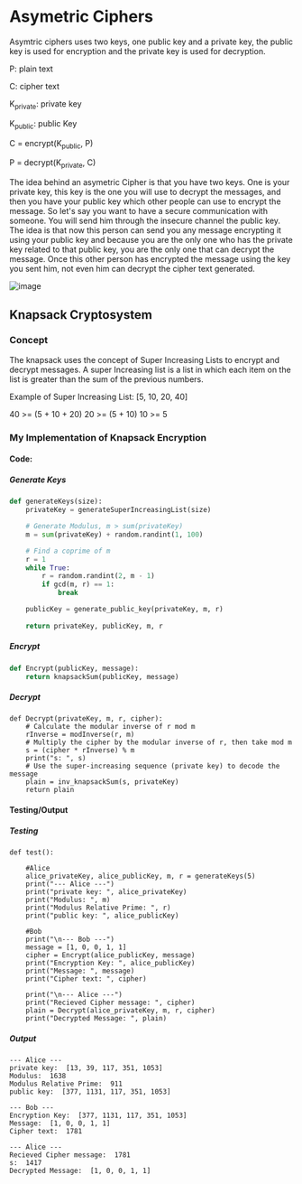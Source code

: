 # Asymetric Ciphers

Asymtric ciphers uses two keys, one public key and a private key, the public key is used for encryption and the private key is used for decryption.

P: plain text

C: cipher text

K<sub>private</sub>: private key

K<sub>public</sub>: public Key
</small>

C = encrypt(K<sub>public</sub>, P)

P = decrypt(K<sub>private</sub>, C)


The idea behind an asymetric Cipher is that you have two keys. One is your private key, this key is the one you will use to decrypt the messages, and then you have your public key which other people can use to encrypt the message.
So let's say you want to have a secure communication with someone. You will send him through the insecure channel the public key. The idea is that now this person can send you 
any message encrypting it using your public key and because you are the only one who has the private key related to that public key, you are the only one that can decrypt the message.
Once this other person has encrypted the message using the key you sent him, not even him can decrypt the cipher text generated.


![image](https://github.com/PauloWgDev/NTUST-UPTP---Study-Notes/assets/133529935/b6353e9e-0ed9-41ae-8b5c-b4139948fd55)


## Knapsack Cryptosystem

### Concept

The knapsack uses the concept of Super Increasing Lists to encrypt and decrypt messages.
A super Increasing list is a list in which each item on the list is greater than the sum of the previous numbers.

Example of Super Increasing List: [5, 10, 20, 40]

40 >= (5 + 10 + 20)
20 >= (5 + 10)
10 >= 5




### My Implementation of Knapsack Encryption

#### Code:

##### Generate Keys

```python
def generateKeys(size):
    privateKey = generateSuperIncreasingList(size)

    # Generate Modulus, m > sum(privateKey)
    m = sum(privateKey) + random.randint(1, 100)

    # Find a coprime of m 
    r = 1
    while True:
        r = random.randint(2, m - 1)
        if gcd(m, r) == 1:
            break

    publicKey = generate_public_key(privateKey, m, r)
    
    return privateKey, publicKey, m, r
```

##### Encrypt 

```python
def Encrypt(publicKey, message):
    return knapsackSum(publicKey, message)
```

##### Decrypt

```
def Decrypt(privateKey, m, r, cipher):
    # Calculate the modular inverse of r mod m
    rInverse = modInverse(r, m)
    # Multiply the cipher by the modular inverse of r, then take mod m
    s = (cipher * rInverse) % m
    print("s: ", s)
    # Use the super-increasing sequence (private key) to decode the message
    plain = inv_knapsackSum(s, privateKey)
    return plain
``` 

#### Testing/Output

##### Testing 

```
def test():

    #Alice
    alice_privateKey, alice_publicKey, m, r = generateKeys(5)
    print("--- Alice ---") 
    print("private key: ", alice_privateKey) 
    print("Modulus: ", m) 
    print("Modulus Relative Prime: ", r)
    print("public key: ", alice_publicKey)  

    #Bob
    print("\n--- Bob ---") 
    message = [1, 0, 0, 1, 1]
    cipher = Encrypt(alice_publicKey, message)
    print("Encryption Key: ", alice_publicKey)
    print("Message: ", message)
    print("Cipher text: ", cipher)

    print("\n--- Alice ---")
    print("Recieved Cipher message: ", cipher)
    plain = Decrypt(alice_privateKey, m, r, cipher)
    print("Decrypted Message: ", plain)
```

##### Output

```
--- Alice ---
private key:  [13, 39, 117, 351, 1053]
Modulus:  1638
Modulus Relative Prime:  911
public key:  [377, 1131, 117, 351, 1053]

--- Bob ---
Encryption Key:  [377, 1131, 117, 351, 1053]
Message:  [1, 0, 0, 1, 1]
Cipher text:  1781

--- Alice ---
Recieved Cipher message:  1781
s:  1417
Decrypted Message:  [1, 0, 0, 1, 1]

```

